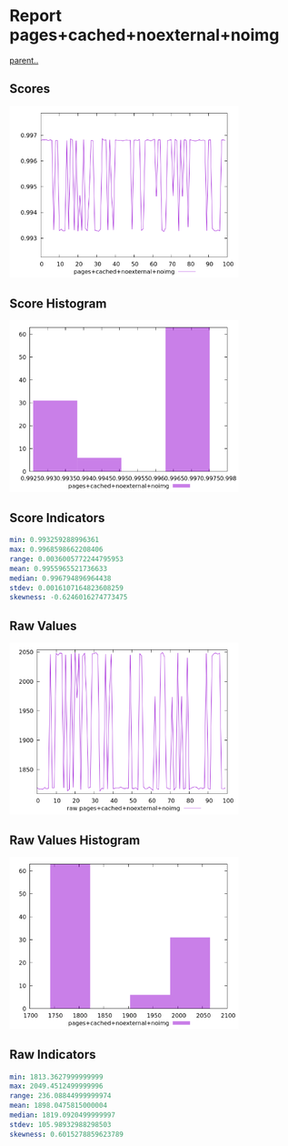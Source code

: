 # Report pages+cached+noexternal+noimg

[parent..](./..)  


## Scores

![score](./score.png)  

## Score Histogram

![hist](./hist.png)  

## Score Indicators

```yaml
min: 0.993259288996361
max: 0.9968598662208406
range: 0.0036005772244795953
mean: 0.9955965521736633
median: 0.996794896964438
stdev: 0.0016107164823608259
skewness: -0.6246016274773475

```

## Raw Values

![raw](./raw.png)  

## Raw Values Histogram

![raw hist](./raw_hist.png)  

## Raw Indicators

```yaml
min: 1813.3627999999999
max: 2049.4512499999996
range: 236.08844999999974
mean: 1898.0475815000004
median: 1819.0920499999997
stdev: 105.98932988298503
skewness: 0.6015278859623789

```

<style>
  img {
    max-width: 80%;
  }
</style>
      
